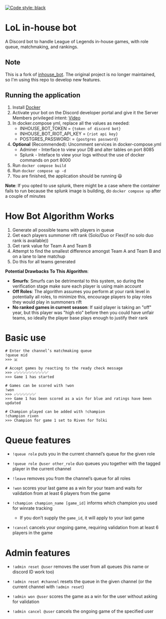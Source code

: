 [![Code style: black](https://img.shields.io/badge/code%20style-black-000000.svg)](https://github.com/psf/black)

# LoL in-house bot
A Discord bot to handle League of Legends in-house games, with role queue, matchmaking, and rankings.

## Note

This is a fork of [inhouse_bot](https://github.com/mrtolkien/inhouse_bot). The original project is no longer maintained, so I'm using this repo to develop new features.

## Running the application

1. Install [Docker](https://docs.docker.com/get-docker/)
2. Activate your bot on the Discord developer portal and give it the Server Members privileged intent: [Video](http://www.youtube.com/watch?v=TksVS8PE2fw   "Youtube Video")
3. In docker.compose yml, replace all the values as needed:
    - INHOUSE_BOT_TOKEN = ```{token of discord bot}```
    - INHOUSE_BOT_RIOT_API_KEY = ```{riot api key}```
    - POSTGRES_PASSWORD: = ```{postgres password}```
4. **Optional** (Recommended): Uncomment services in docker-compose.yml
    - Adminer - Interface to view your DB and alter tables on port 8085
    - Splunk - Inteface to view your logs without the use of docker commands on port 8000
5. Run ```docker compose build ```
6. Run ```docker compose up -d``` 
7. You are finished, the application should be running :smiley:

**Note**: If you opted to use splunk, there might be a case where the container fails to run because the splunk image is building, do ```docker compose up``` after a couple of minutes

# How Bot Algorithm Works
1. Generate all possible teams with players in queue
2. Get each players summoner rift rank (Solo/Duo or Flex(if no solo duo rank is available))
3. Get rank value for Team A and Team B
4. Attempt to find the smallest difference amongst Team A and Team B and on a lane to lane matchup
5. Do this for all teams generated

**Potential Drawbacks To This Algorithm**:
- **Smurfs**: Smurfs can be detrimental to this system, so during the verification stage make sure each player is using main account
- **Off Roles**: The algorithm assumes you perform at your rank level in potentially all roles, to minimize this, encourage players to play roles they would play in summoners rift
- **No ranked games in current season**: If said player is taking an "off" year, but this player was "high elo" before then you could have unfair teams, so ideally the player base plays enough to justify their rank

# Basic use
```
# Enter the channel’s matchmaking queue
!queue mid
>>> 🇲

# Accept games by reacting to the ready check message
>>> ✅✅✅✅✅✅✅✅✅✅✅
>>> Game 1 has started

# Games can be scored with !won
!won
>>> ✅✅✅✅✅✅✅
>>> Game 1 has been scored as a win for blue and ratings have been updated

# Champion played can be added with !champion
!champion riven
>>> Champion for game 1 set to Riven for Tolki
```

# Queue features
- `!queue role` puts you in the current channel’s queue for the given role

- `!queue role @user other_role` duo queues you together with the tagged player in the current channel

- `!leave` removes you from the channel’s queue for all roles

- `!won` scores your last game as a win for your team and waits for validation from at least 6 players from the game

- `!champion champion_name [game_id]` informs which champion you used for winrate tracking
    - If you don’t supply the `game_id`, it will apply to your last game

- `!cancel` cancels your ongoing game, requiring validation from at least 6 players in the game

# Admin features
- `!admin reset @user` removes the user from all queues (his name or discord ID work too)

- `!admin reset #channel` resets the queue in the given channel (or the current channel with `!admin reset`)

- `!admin won @user` scores the game as a win for the user without asking for validation

- `!admin cancel @user` cancels the ongoing game of the specified user
